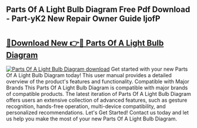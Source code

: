 ## Parts Of A Light Bulb Diagram Free Pdf Download - Part-yK2 New Repair Owner Guide ljofP

# <h2><a href="http://dfnylo0.blite.top/?on=Parts+Of+A+Light+Bulb+Diagram">🔗Download New 👉🔴 Parts Of A Light Bulb Diagram</a></h2>

[![Parts Of A Light Bulb Diagram download](https://i.imgur.com/lujVjoI.png)](http://dfnylo0.blite.top/?on=Parts+Of+A+Light+Bulb+Diagram)
Get started with your new Parts Of A Light Bulb Diagram today! This user manual provides a detailed overview of the product's features and functionality. Compatible with Major Brands This Parts Of A Light Bulb Diagram is compatible with major brands of compatible products. The latest iteration of Parts Of A Light Bulb Diagram offers users an extensive collection of advanced features, such as gesture recognition, hands-free operation, multi-device compatibility, and personalized recommendations. Let's Get Started! Contact us today and let us help you make the most of your new Parts Of A Light Bulb Diagram.
